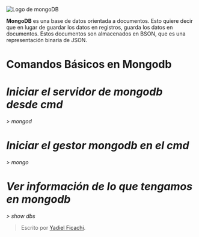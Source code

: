 ![Logo de mongoDB](https://www.codejobs.biz/www/lib/files/images/d8101c974cfd4ca.jpg)

**MongoDB** es una base de datos orientada a documentos. Esto quiere decir que en lugar de guardar los datos en registros, guarda los datos en documentos. Estos documentos son almacenados en BSON, que es una representación binaria de JSON.
# Comandos Básicos en Mongodb

# *Iniciar el servidor de mongodb desde cmd*

*> mongod*

# *Iniciar el gestor mongodb en el cmd*

*> mongo*

# *Ver información de lo que tengamos en mongodb*

*> show dbs*


> Escrito por [Yadiel Ficachi](https://github.com/YadielFicachi).
